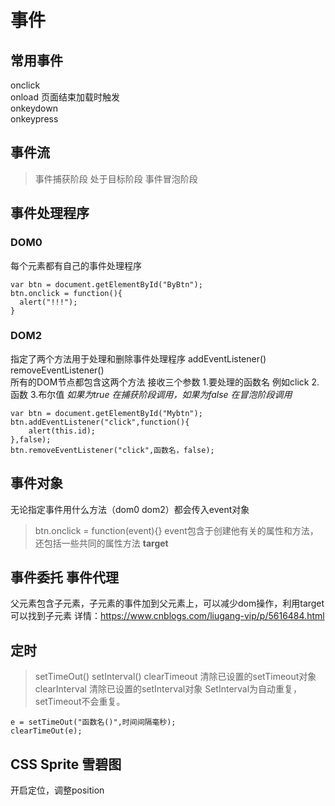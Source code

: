 # 事件
## 常用事件
onclick  
onload  页面结束加载时触发  
onkeydown  
onkeypress  
## 事件流
> 事件捕获阶段
> 处于目标阶段
> 事件冒泡阶段

## 事件处理程序
### DOM0
每个元素都有自己的事件处理程序
```
var btn = document.getElementById("ByBtn");
btn.onclick = function(){
  alert("!!!");
}
```
### DOM2
指定了两个方法用于处理和删除事件处理程序
addEventListener() removeEventListener()  
所有的DOM节点都包含这两个方法
接收三个参数
1.要处理的函数名  例如click
2.函数
3.布尔值  *如果为true 在捕获阶段调用，如果为false 在冒泡阶段调用*  
```
var btn = document.getElementById("Mybtn");
btn.addEventListener("click",function(){
    alert(this.id);
},false);
btn.removeEventListener("click",函数名，false);
```

## 事件对象
无论指定事件用什么方法（dom0 dom2）都会传入event对象
> btn.onclick = function(event){}
event包含于创建他有关的属性和方法，还包括一些共同的属性方法 **target**

## 事件委托 事件代理
父元素包含子元素，子元素的事件加到父元素上，可以减少dom操作，利用target可以找到子元素
详情：https://www.cnblogs.com/liugang-vip/p/5616484.html

## 定时
> setTimeOut()
> setInterval()
> clearTimeout 清除已设置的setTimeout对象
> clearInterval 清除已设置的setInterval对象
SetInterval为自动重复，setTimeout不会重复。
```
e = setTimeOut("函数名()",时间间隔毫秒);
clearTimeOut(e);
```

## CSS Sprite 雪碧图
开启定位，调整position
```
